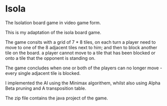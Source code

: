# Isola
The Isolation board game in video game form.

This is my adaptation of the isola board game.

The game consits with a grid of 7 * 8 tiles,
on each turn a player need to move to one of the 8 adjacent tiles next to him; and then to block another tile on the board.
a player cannot move to a tile that has been blocked or onto a tile that the opponent is standing on.

The game concludes when one or both of the players can no longer move - every single adjacent tile is blocked.

I implemented the AI using the Minimax algorithem, whilst also using Alpha Beta pruning and A transposition table.

The zip file contains the java project of the game.

